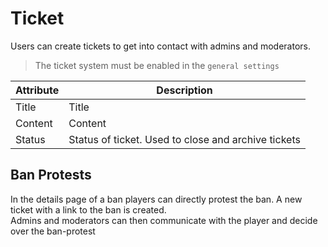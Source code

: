 # Ticket

Users can create tickets to get into contact with admins and moderators.

> The ticket system must be enabled in the `general settings`

| Attribute | Description                                         |
|-----------|-----------------------------------------------------|
| Title     | Title                                               |
| Content   | Content                                             |
| Status    | Status of ticket. Used to close and archive tickets |

## Ban Protests

In the details page of a ban players can directly protest the ban. A new ticket with a link to the ban is created.   
Admins and moderators can then communicate with the player and decide over the ban-protest
